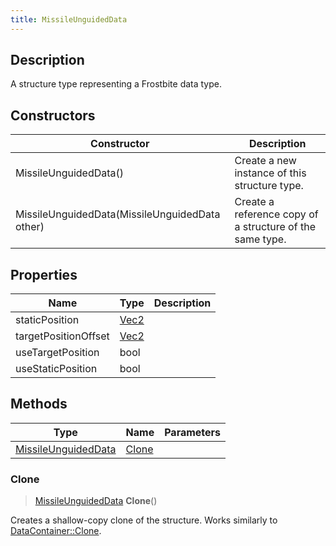 ```yaml
---
title: MissileUnguidedData
---
```

## Description

A structure type representing a Frostbite data type.

## Constructors

| Constructor                                    | Description                                              |
| ---------------------------------------------- | -------------------------------------------------------- |
| MissileUnguidedData()                          | Create a new instance of this structure type.            |
| MissileUnguidedData(MissileUnguidedData other) | Create a reference copy of a structure of the same type. |

## Properties

| Name                 | Type                              | Description |
| -------------------- | --------------------------------- | ----------- |
| staticPosition       | [Vec2](/vext/ref/shared/class/vec2) |             |
| targetPositionOffset | [Vec2](/vext/ref/shared/class/vec2) |             |
| useTargetPosition    | bool                              |             |
| useStaticPosition    | bool                              |             |

## Methods

| Type                                       | Name            | Parameters |
| ------------------------------------------ | --------------- | ---------- |
| [MissileUnguidedData](/vext/ref/fb/missileunguideddata/) | [Clone](#clone) |            |

### Clone

> [MissileUnguidedData](/vext/ref/fb/missileunguideddata/) **Clone**()

Creates a shallow-copy clone of the structure. Works similarly to [DataContainer::Clone](/vext/ref/shared/class/datacontainer#clone).
